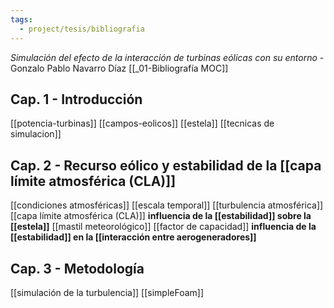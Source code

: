 ```yaml
---
tags:
  - project/tesis/bibliografia
---
```

*Simulación del efecto de la interacción de turbinas eólicas con su entorno* - Gonzalo Pablo Navarro Díaz
[[_01-Bibliografía MOC]]
## Cap. 1 - Introducción
[[potencia-turbinas]]
[[campos-eolicos]]
[[estela]]
[[tecnicas de simulacion]]

## Cap. 2 - Recurso eólico y estabilidad de la [[capa límite atmosférica (CLA)]]
[[condiciones atmosféricas]]
[[escala temporal]]
[[turbulencia atmosférica]]
[[capa límite atmosférica (CLA)]]
**influencia de la [[estabilidad]] sobre la [[estela]]**
[[mastil meteorológico]]
[[factor de capacidad]]
**influencia de la [[estabilidad]] en la [[interacción entre aerogeneradores]]**

## Cap. 3 - Metodología
[[simulación de la turbulencia]]
[[simpleFoam]]